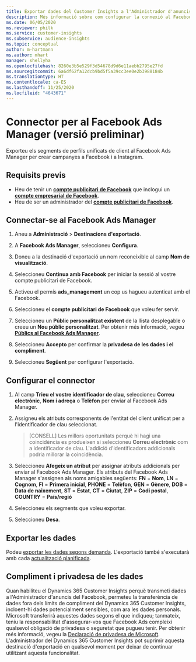 ```yaml
---
title: Exportar dades del Customer Insights a l'Administrador d'anuncis del Facebook
description: Més informació sobre com configurar la connexió al Facebook Ads Manager.
ms.date: 06/05/2020
ms.reviewer: philk
ms.service: customer-insights
ms.subservice: audience-insights
ms.topic: conceptual
author: m-hartmann
ms.author: mhart
manager: shellyha
ms.openlocfilehash: 8260e3b5e529f3d54678d9d6e11aebb2795e27fd
ms.sourcegitcommit: 6a6df62fa12dcb9bd5f5a39cc3ee0e2b3988184b
ms.translationtype: HT
ms.contentlocale: ca-ES
ms.lasthandoff: 11/25/2020
ms.locfileid: "4643671"
---
```

# <a name="connector-for-facebook-ads-manager-preview"></a>Connector per al Facebook Ads Manager (versió preliminar)

Exporteu els segments de perfils unificats de client al Facebook Ads Manager per crear campanyes a Facebook i a Instagram.

## <a name="prerequisites"></a>Requisits previs

- Heu de tenir un [**compte publicitari de Facebook**](https://www.facebook.com/business/learn/lessons/step-by-step-ads-manager-account) que inclogui un [**compte empresarial de Facebook**](https://business.facebook.com/).
- Heu de ser un administrador del [**compte publicitari de Facebook**](https://www.facebook.com/business/learn/lessons/step-by-step-ads-manager-account).

## <a name="connect-to-facebook-ads-manager"></a>Connectar-se al Facebook Ads Manager

1. Aneu a **Administració** > **Destinacions d'exportació**.

1. A **Facebook Ads Manager**, seleccioneu **Configura**.

1. Doneu a la destinació d'exportació un nom reconeixible al camp **Nom de visualització**.

1. Seleccioneu **Continua amb Facebook** per iniciar la sessió al vostre compte publicitari de Facebook.

1. Activeu el permís **ads_management** un cop us hagueu autenticat amb el Facebook.

1. Seleccioneu el **compte publicitari de Facebook** que voleu fer servir.

1. Seleccioneu un **Públic personalitzat existent** de la llista desplegable o creeu un **Nou públic personalitzat**. Per obtenir més informació, vegeu [**Públics al Facebook Ads Manager**](https://www.facebook.com/business/help/744354708981227?id=2469097953376494).

1. Seleccioneu **Accepto** per confirmar la **privadesa de les dades i el compliment**.

1. Seleccioneu **Següent** per configurar l'exportació.

## <a name="configure-the-connector"></a>Configurar el connector

1. Al camp **Trieu el vostre identificador de clau**, seleccioneu **Correu electrònic**, **Nom i adreça** o **Telèfon** per enviar al Facebook Ads Manager.

1. Assigneu els atributs corresponents de l'entitat del client unificat per a l'identificador de clau seleccionat.
   > [CONSELL] Les millors oportunitats perquè hi hagi una coincidència es produeixen si seleccioneu **Correu electrònic** com a identificador de clau. L'addició d'identificadors addicionals podria millorar la coincidència.

1. Seleccioneu **Afegeix un atribut** per assignar atributs addicionals per enviar al Facebook Ads Manager. Els atributs del Facebook Ads Manager s'assignen als noms amigables següents: **FN** = **Nom**, **LN** = **Cognom**, **FI** = **Primera inicial**, **PHONE** = **Telèfon**, **GEN** = **Gènere**, **DOB** = **Data de naixement**, **ST** = **Estat**, **CT** = **Ciutat**, **ZIP** = **Codi postal**, **COUNTRY** = **País/regió**

1. Seleccioneu els segments que voleu exportar.

1. Seleccioneu **Desa**.

## <a name="export-the-data"></a>Exportar les dades

Podeu [exportar les dades segons demanda](export-destinations.md). L'exportació també s'executarà amb cada [actualització planificada](system.md#schedule-tab).

## <a name="data-privacy-and-compliance"></a>Compliment i privadesa de les dades

Quan habiliteu el Dynamics 365 Customer Insights perquè transmeti dades a l'Administrador d'anuncis del Facebook, permeteu la transferència de dades fora dels límits de compliment del Dynamics 365 Customer Insights, incloent-hi dades potencialment sensibles, com ara les dades personals. Microsoft transferirà aquestes dades segons el que indiqueu; tanmateix, teniu la responsabilitat d'assegurar-vos que Facebook Ads compleixi qualsevol obligació de privadesa o seguretat que pugueu tenir. Per obtenir més informació, vegeu la [Declaració de privadesa de Microsoft](https://go.microsoft.com/fwlink/?linkid=396732).
L'administrador del Dynamics 365 Customer Insights pot suprimir aquesta destinació d'exportació en qualsevol moment per deixar de continuar utilitzant aquesta funcionalitat.
